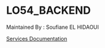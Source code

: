 # LO54_BACKEND
Maintained By : Soufiane EL HIDAOUI

[Services Documentation](https://github.com/soufianeelhidaoui/lo54_backend/tree/master/doc/com/lo54/project/service/package-summary.html)
